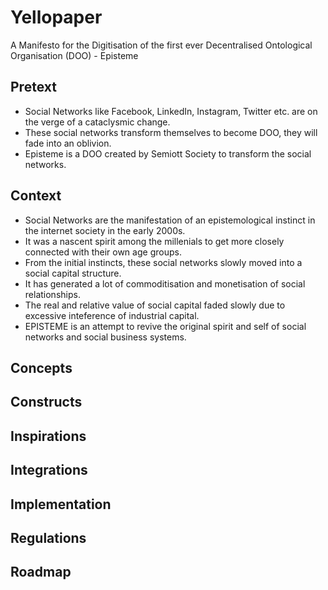 # Yellopaper
A Manifesto for the Digitisation of the first ever Decentralised Ontological Organisation (DOO) - Episteme

## Pretext
- Social Networks like Facebook, LinkedIn, Instagram, Twitter etc. are on the verge of a cataclysmic change. 
- These social networks transform themselves to become DOO, they will fade into an oblivion. 
- Episteme is a DOO created by Semiott Society to transform the social networks. 

## Context
- Social Networks are the manifestation of an epistemological instinct in the internet society in the early 2000s. 
- It was a nascent spirit among the millenials to get more closely connected with their own age groups. 
- From the initial instincts, these social networks slowly moved into a social capital structure. 
- It has generated a lot of commoditisation and monetisation of social relationships.
- The real and relative value of social capital faded slowly due to excessive inteference of industrial capital.
- EPISTEME is an attempt to revive the original spirit and self of social networks and social business systems. 

## Concepts

## Constructs

## Inspirations

## Integrations

## Implementation

## Regulations

## Roadmap
